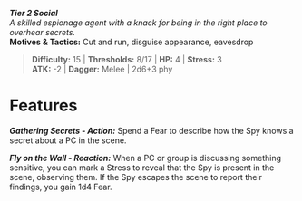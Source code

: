 ***Tier 2 Social***  
*A skilled espionage agent with a knack for being in the right place to overhear secrets.*  
**Motives & Tactics:** Cut and run, disguise appearance, eavesdrop

> **Difficulty:** 15 | **Thresholds:** 8/17 | **HP:** 4 | **Stress:** 3  
> **ATK:** -2 | **Dagger:** Melee | 2d6+3 phy  

# Features

***Gathering Secrets - Action:*** Spend a Fear to describe how the Spy knows a secret about a PC in the scene.

***Fly on the Wall - Reaction:*** When a PC or group is discussing something sensitive, you can mark a Stress to reveal that the Spy is present in the scene, observing them. If the Spy escapes the scene to report their findings, you gain 1d4 Fear.
